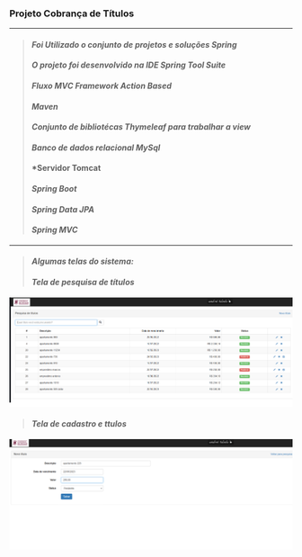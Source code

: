 ### Projeto Cobrança de Títulos
---
> #### *Foi Utilizado o conjunto de projetos e soluções Spring*
> #### *O projeto foi desenvolvido na IDE Spring Tool Suite*
> #### *Fluxo MVC Framework Action Based*
> #### *Maven*
> #### *Conjunto de bibliotécas Thymeleaf para trabalhar a view*
> #### *Banco de dados relacional MySql*
> #### *Servidor Tomcat
> #### *Spring Boot*
> #### *Spring Data JPA*
> #### *Spring MVC*

---

> #### *Algumas telas do sistema:* 
> 
> #### *Tela de pesquisa de títulos*

![Tela de pesquisa](https://github.com/andreitoledo/cobranca/blob/main/src/main/resources/static/images/tela-pequisa.png)

>
> #### *Tela de cadastro e ttulos*
 
![Tela de cadastro](https://github.com/andreitoledo/cobranca/blob/main/src/main/resources/static/images/tela-cadastro-titulos.png)
